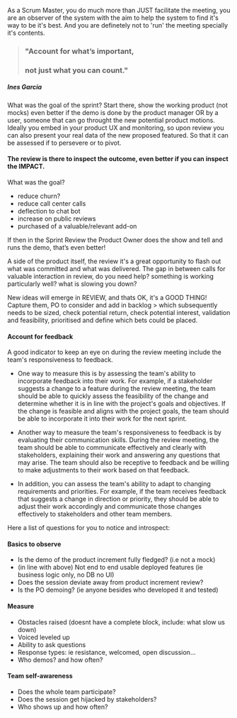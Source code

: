 
As a Scrum Master, you do much more than JUST facilitate the meeting, you are an observer of the system with the aim to help the system to find it's way to be it's best. 
And you are definetely not to 'run' the meeting specially it's contents.

> ### "Account for what’s important,
> ### not just what you can count."
##### Ines Garcia


What was the goal of the sprint? Start there, show the working product (not mocks) even better if the demo is done by the product manager OR by a user, someone that can go throught the new potential product motions.
Ideally you embed in your product UX and monitoring, so upon review you can also present your real data of the new proposed featured. So that it can be assessed if to persevere or to pivot.

#### The review is there to inspect the outcome, even better if you can inspect the IMPACT.
What was the goal?
* reduce churn?
* reduce call center calls
* deflection to chat bot
* increase on public reviews
* purchased of a valuable/relevant add-on 

If then in the Sprint Review the Product Owner does the show and tell and runs the demo, that’s even better! 

A side of the product itself, the review it's a great opportunity to flash out what was committed and what was delivered.
The gap in between calls for valuable interaction in review, do you need help? something is working particularly well? what is slowing you down?

New ideas will emerge in REVIEW, and thats OK, it's a GOOD THING!
Capture them, PO to consider and add in backlog > which subsequently needs to be sized, check potential return, check potential interest, validation and feasibility, prioritised and define which bets could be placed.

#### Account for feedback
A good indicator to keep an eye on during the review meeting include the team's responsiveness to feedback. <br/>
* One way to measure this is by assessing the team's ability to incorporate feedback into their work. For example, if a stakeholder suggests a change to a feature during the review meeting, the team should be able to quickly assess the feasibility of the change and determine whether it is in line with the project's goals and objectives. If the change is feasible and aligns with the project goals, the team should be able to incorporate it into their work for the next sprint.

* Another way to measure the team's responsiveness to feedback is by evaluating their communication skills. During the review meeting, the team should be able to communicate effectively and clearly with stakeholders, explaining their work and answering any questions that may arise. The team should also be receptive to feedback and be willing to make adjustments to their work based on that feedback.

* In addition, you can assess the team's ability to adapt to changing requirements and priorities. For example, if the team receives feedback that suggests a change in direction or priority, they should be able to adjust their work accordingly and communicate those changes effectively to stakeholders and other team members.

Here a list of questions for you to notice and introspect:
#### Basics to observe
* Is the demo of the product increment fully fledged? (i.e not a mock)
* (in line with above) Not end to end usable deployed features (ie business logic only, no DB no UI)
* Does the session deviate away from product increment review?
* Is the PO demoing? (ie anyone besides who developed it and tested)

#### Measure
* Obstacles raised (doesnt have a complete block, include: what slow us down)
* Voiced leveled up
* Ability to ask questions
* Response types: ie resistance, welcomed, open discussion...
* Who demos? and how often?

#### Team self-awareness
* Does the whole team participate?
* Does the session get hijacked by stakeholders?
* Who shows up and how often?
